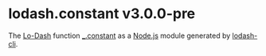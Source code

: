 # lodash.constant v3.0.0-pre

The [Lo-Dash](https://lodash.com/) function [_.constant](http://lodash.com/docs#constant) as a [Node.js](http://nodejs.org/) module generated by [lodash-cli](https://www.npmjs.com/package/lodash-cli).
